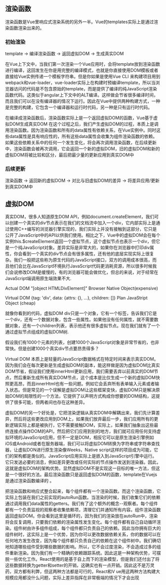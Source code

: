 ## 渲染函数

渲染函数是Vue里响应式渲染系统的另外一半。Vue的templates实际上是通过渲染函数渲染出来的。

### 初始渲染
template
-> 编译渲染函数
-> 返回虚拟DOM
-> 生成真实DOM

在Vue上下文中，当我们第一次渲染一个Vue应用时，会将template放到渲染函数进行编译，这回发生在你是用完整的编译模式，也就是你直接使用DOM模板或者直接给Vue实例传递一个模板字符串。但是你如果是使用Vue CLI 来构建项目用到webpack和vue-loader，vue-loader实际上在构建时预编译template，所以当浏览器访问的代码是不包含原始的template，而是提供了编译的纯JavaScript渲染函数代码。这类似于angular上下文中的ALT编译。这样做会节省很多编译时间，而且我们可以在没有编译器的情况下运行。因此在Vue中提供两种构建方式，一种是完整的构建，它包含一个编译器和运行时代码，另一种是只有运行时代码。

在编译成渲染函数后，渲染函数实际上是一个返回虚拟DOM的函数，Vue基于虚拟DOM生成真实DOM
在这个过程之后，我们产生虚拟DOM的过程，本质上是调用渲染函数。因为渲染函数和所有的data属性有依赖关系，在Vue实例中。同时这些data属性是具有响应性的，所有这些data属性会收集为组件渲染函数的依赖。如果这些依赖关系中的任何一个发生变化，将会再次调用渲染函数，在后续更新中，渲染函数会被再次调用，它会返回一个新的虚拟DOM，旧的虚拟DOM和新的虚拟DOM将被比较和区分，最后把最少量的更新应用到真实DOM中
### 后续更新
渲染函数
-> 返回新的虚拟DOM
-> 对比与旧虚拟DOM的差异
-> 将差异应用/更新到真实DOM中


## 虚拟DOM
真实DOM，很多人知道原生DOM API，例如document.createElement，我们可以创建一个真实的div节点表示在我们的文档流中加入一个div，它内部实际上是通过使用C++编写的浏览器引擎实现的，我们实际上并没有接触到这部分，它只是公开了JavaScript中的API以供我们使用。相比之下，Vue中的虚拟DOM会在每个实例this.$createElement返回一个虚拟节点，这个虚拟节点也表示一个div，但它是一个纯JavaScript对象。差异实际是非常大的，如果你在浏览器中打印div属性，你会看到一个真实的div节点会有很多属性，还有他的底层实现实际上很复杂。我们一般把这些称为原生代码的JavaScript接口，双方的调用成本很高，而且他们会比在JavaScript环境执行JavaScript代码更消耗资源，所以很多时候我们会说修改DOM是缓慢的，有的浏览器可能会做优化，但总的来说，对于经常在JavaScript端调用原生端效果不大.

Actual DOM
"[object HTMLDivElement]"
Browser Native Object(expensive)

Virtual DOM
{tag: 'div', data: {attrs: {}, ...}, children: []} 
Plan JavaStript Object (cheap)

就像你看到的代码，虚拟DOM div只是一个对象，它有一个标签，告诉我们它是一个div，还有一个数据对象，包含一些属性。如果他没有任何属性，就不需要数据对象，还有一个children列表，表示他还有很多虚拟节点。现在我们就有了一个通过虚拟节点组成的虚拟DOM树.

假设我们有1000个元素的列表，创建1000个JavaScript对象是非常节省的，也非常快。但是创建1000个真实div节点要昂贵得多？

Virtual DOM
本质上是轻量的JavaScript数据格式在特定时间来表示真实DOM。因为我们会在每次更新是生成虚拟DOM的副本，能这样做是因为虚拟DOM比真实DOM节省，假设我们使用innerHtml更新应用，我们需要丢弃以前真实的DOM节点，然后重新生成所有真实DOM节点，这个成本是比仅生成一个新的虚拟DOM快照更高昂，而且innerHtml也有一些问题。例如它会丢弃所有表单输入元素或者输入状态。但是常见的一个误解是虚拟DOM让这些框架变快，虚拟DOM只是解决原始DOM的局限性的一个方法，它提供了以声明方式构成你想要的DOM结构，这提供了很多可能，但两者间也存在这种差异。

虚拟DOM的另一个好处是，它把渲染逻辑从真实DOM中解耦出来，我们先计算差异，然后将这些更改应用到DOM上，如果我们放弃最后一步，我们应用所有的更新逻辑实际上都是被执行，它不需要接触DOM，实际上，如果我们抽象出这些最终连接点操作DOM的API，然后把它们应用到别的地方，我们就可应用任何支持虚拟环境的JavaScript应用，但不一定是DOM，相反它可以是原生渲染引擎例如iOS或Android或者在服务器端，我们可以将虚拟DOM转换为字符串或字符串查找器，让虚拟DON进行原生渲染像Weeks，Native script这样的项目成为可能，它们的架构都是类似的。JavaScript应用实际上是嵌入到JavaScript引擎中运行。它只发送必要的消息，例如差异更改或任何实际的节点操作发送到渲染器。因此，这就是虚拟DOM的架构优势。显然虚拟DOM不是实现这一目标的唯一方法，但这是一个很好的方法。最后渲染函数只是返回虚拟DOM的函数，template在Vuejs是通过渲染函数编译的 。

把渲染函数和响应式整合起来，每个组件都有一个渲染函数。而这个渲染函数，它实际上包装在我们之前实现的autoRun函数。当渲染的时候，我们收集它们的依赖通过调用我们data属性的getters。我们有了这个额外的概念--观察者。每个组件都有一个负责监视的观察者收集依赖项，清理它们并通知所有内容。组件渲染函数返回虚拟DOM。你会看到这里是循环的，因为我们的渲染放在autoRun中，渲染将会反复调用，只要我们依赖的渲染属性发生变化。每个组件都有自己自动循环渲染。组件树由许多组件组成，每个组件都只负责自己的依赖。因此当你拥有巨大的组件树时，这实际上是一个优势，因为你可以更改数据依赖关系，你的数据可以在任何地方发生改变，因为每个组件都只负责自己的依赖在这个组件树中。我们确切地知道哪些组件受到哪些数据的影响。所以，它不会过度渲染，不会造成过多的组件重新渲染。因为我们有一个精确的依赖跟踪系统。因此这是一种架构优势，可摆脱一些优化工作。React使用的是基于自上而下的渲染模型，但是我们还付出了将这些数据转换为getter和setter的开销，这确实也有一点开销。因此这不是万灵药，双方都有利弊，但这两种方法都是可行的，React和V ue用这两种方法构建大规模应用都没什么问题，实际上差异指挥在非常极端的情况下才会出现